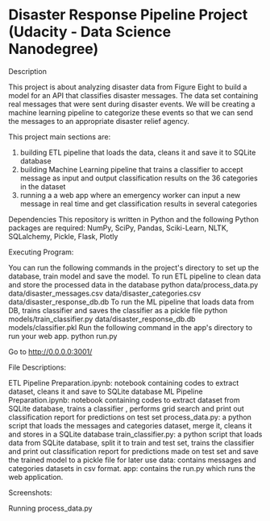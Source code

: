 # Disaster Response Pipeline Project (Udacity - Data Science Nanodegree)

Description

This project is about analyzing disaster data from Figure Eight to build a model for an API that classifies disaster messages. The data set containing real messages that were sent during disaster events. We will be creating a machine learning pipeline to categorize these events so that we can send the messages to an appropriate disaster relief agency.

This project main sections are:
1) building ETL pipeline that loads the data, cleans it and save it to SQLite database
2) building Machine Learning pipeline that trains a classifier to accept message as input and output classification results on the 36 categories in the dataset
3) running a a web app where an emergency worker can input a new message in real time and get classification results in several categories 

Dependencies
This repository is written in Python and the following Python packages are required:
NumPy, SciPy, Pandas, Sciki-Learn, NLTK, SQLalchemy, Pickle, Flask, Plotly

Executing Program:

You can run the following commands in the project's directory to set up the database, train model and save the model.
To run ETL pipeline to clean data and store the processed data in the database python data/process_data.py data/disaster_messages.csv data/disaster_categories.csv data/disaster_response_db.db
To run the ML pipeline that loads data from DB, trains classifier and saves the classifier as a pickle file python models/train_classifier.py data/disaster_response_db.db models/classifier.pkl
Run the following command in the app's directory to run your web app. python run.py

Go to http://0.0.0.0:3001/

File Descriptions:

ETL Pipeline Preparation.ipynb: notebook containing codes to extract dataset, cleans it and save to SQLite database
ML Pipeline Preparation.ipynb: notebook containing codes to extract dataset from SQLite database, trains a classifier , performs grid search and print out classification report                                for predictions on test set 
process_data.py: a python script that loads the messages and categories dataset, merge it, cleans it and stores in a SQLite database
train_classifier.py: a python script that loads data from SQLite database, split it to train and test set, trains the classifier and print out classification report for                              predictions made on test set and save the trained model to a pickle file for later use
data: contains messages and categories datasets in csv format.
app: contains the run.py which runs the web application.


Screenshots:

Running process_data.py






